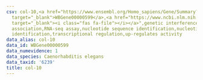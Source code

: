 ```yaml
---
csv: col-10,<a href="https://www.ensembl.org/Homo_sapiens/Gene/Summary?db=core;g=WBGene00000599"
  target="_blank">WBGene00000599</a>,<a href="https://www.ncbi.nlm.nih.gov/pubmed/27496166"
  target="_blank"><i class="fas fa-file"></i></a>",genetic interference,functional
  association,RNA-seq assay,nucleotide sequence identification,nucleotide sequence
  identification,transcriptional regulation,up-regulates activity
data_alias: col-10
data_id: WBGene00000599
data_numevidence: 1
data_species: Caenorhabditis elegans
data_taxid: '6239'
title: col-10
---
```

